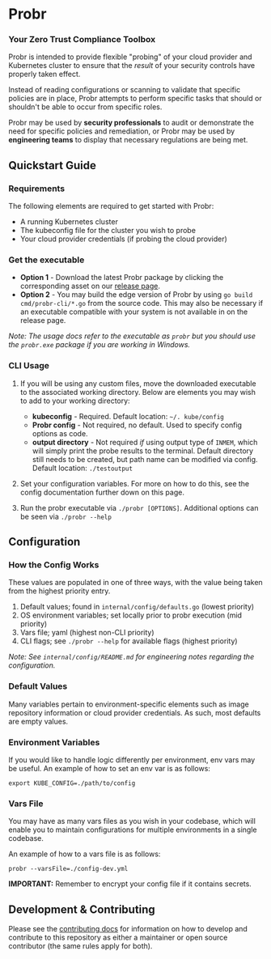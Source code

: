 # Probr

### Your Zero Trust Compliance Toolbox

Probr is intended to provide flexible "probing" of your cloud provider and Kubernetes cluster to ensure that the _result_ of your security controls have properly taken effect.

Instead of reading configurations or scanning to validate that specific policies are in place, Probr attempts to perform specific tasks that should or shouldn't be able to occur from specific roles.

Probr may be used by **security professionals** to audit or demonstrate the need for specific policies and remediation, or Probr may be used by **engineering teams** to display that necessary regulations are being met.

## Quickstart Guide

### Requirements

The following elements are required to get started with Probr:

- A running Kubernetes cluster
- The kubeconfig file for the cluster you wish to probe
- Your cloud provider credentials (if probing the cloud provider)

### Get the executable

- **Option 1** - Download the latest Probr package by clicking the corresponding asset on our [release page](https://github.com/citihub/probr/releases).
- **Option 2** - You may build the edge version of Probr by using `go build cmd/probr-cli/*.go` from the source code. This may also be necessary if an executable compatible with your system is not available in on the release page.

*Note: The usage docs refer to the executable as `probr` but you should use the `probr.exe` package if you are working in Windows.*

### CLI Usage

1. If you will be using any custom files, move the downloaded executable to the associated working directory. Below are elements you may wish to add to your working directory:

      - **kubeconfig** - Required. Default location: `~/. kube/config`
      - **Probr config** - Not required, no default. Used to specify config options as code.
      - **output directory** - Not required *if* using output type of `INMEM`, which will simply print the probe results to the terminal. Default directory still needs to be created, but path name can be modified via config. Default location: `./testoutput`

1. Set your configuration variables. For more on how to do this, see the config documentation further down on this page.

1. Run the probr executable via `./probr [OPTIONS]`. Additional options can be seen via `./probr --help`

## Configuration

### How the Config Works

These values are populated in one of three ways, with the value being taken from the highest priority entry.

1. Default values; found in `internal/config/defaults.go` (lowest priority)
2. OS environment variables; set locally prior to probr execution (mid priority)
3. Vars file; yaml (highest non-CLI priority)
4. CLI flags; see `./probr --help` for available flags (highest priority)

_Note: See `internal/config/README.md` for engineering notes regarding the configuration._

### Default Values

Many variables pertain to environment-specific elements such as image repository information or cloud provider credentials. As such, most defaults are empty values.

### Environment Variables

If you would like to handle logic differently per environment, env vars may be useful. An example of how to set an env var is as follows:

`export KUBE_CONFIG=./path/to/config`

### Vars File

You may have as many vars files as you wish in your codebase, which will enable you to maintain configurations for multiple environments in a single codebase.

An example of how to a vars file is as follows:

```
probr --varsFile=./config-dev.yml
```

**IMPORTANT:** Remember to encrypt your config file if it contains secrets.


## Development & Contributing

Please see the [contributing docs](https://github.com/citihub/probr/blob/master/CONTRIBUTING.md) for information on how to develop and contribute to this repository as either a maintainer or open source contributor (the same rules apply for both).
